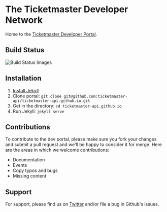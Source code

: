 # The Ticketmaster Developer Network

Home to the [Ticketmaster Developer Portal](http://developer.ticketmaster.com/).

## Build Status
![Build Status Images](https://travis-ci.org/ticketmaster-api-staging/ticketmaster-api-staging.github.io.svg)

## Installation

1. [Install Jekyll](http://jekyllrb.com)
2. Clone portal: `git clone git@github.com:ticketmaster-api/ticketmaster-api.github.io.git`
3. Get in the directory: `cd ticketmaster-api.github.io`
4. Run Jekyll: `jekyll serve`

## Contributions
To contribute to the dev portal, please make sure you fork your changes and submit a pull request and we'll be happy to consider it for merge. Here are the areas in which we welcome contributions:

* Documentation
* Events
* Copy typos and bugs
* Missing content

## Support
For support, please find us on [Twitter](http://www.twitter.com/tmastertech) and/or file a bug in Github's issues.

